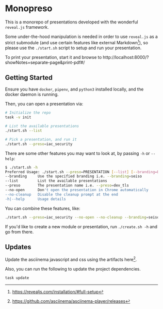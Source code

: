 # Monopreso

This is a monorepo of presentations developed with the wonderful `reveal.js` framework.

Some under-the-hood manipulation is needed in order to use `reveal.js` as a strict submodule (and use certain features like external Markdown[^1]), so
please use the `./start.sh` script to setup and run your presentation.

To print your presentation, start it and browse to http://localhost:8000/?showNotes=separate-page&print-pdf#/

## Getting Started

Ensure you have `docker`, `pipenv`, and `python3` installed locally, and the docker daemon is running.

Then, you can open a presentation via:

```bash
# Initialize the repo
task -v init

# List the available presentations
./start.sh --list

# Pick a presentation, and run it
./start.sh --preso=iac_security
```

There are some other features you may want to look at, by passing `-h` or `--help`:

```bash
$ ./start.sh -h
Preferred Usage: ./start.sh --preso=PRESENTATION [--list] [--branding=BRANDING] [--no-open] [--no-cleanup]
--branding     Use the specified branding i.e. --branding=seiso
--list         List the available presentations
--preso        The presentation name i.e. --preso=dev_tls
--no-open      Don't open the presentation in Chrome automatically
--no-cleanup   Disable the cleanup prompt at the end
-h|--help      Usage details
```

You can combine these features, like:

```bash
./start.sh --preso=iac_security --no-open --no-cleanup --branding=seiso
```

If you'd like to create a new module or presentation, run `./create.sh -h` and go from there.

## Updates

Update the asciinema javascript and css using the artifacts here[^2].

Also, you can run the following to update the project dependencies.

```bash
task update
```

[^1]: https://revealjs.com/installation/#full-setup
[^2]: https://github.com/asciinema/asciinema-player/releases
